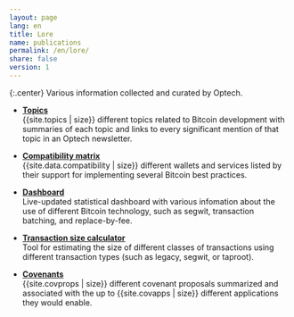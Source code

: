 ```yaml
---
layout: page
lang: en
title: Lore
name: publications
permalink: /en/lore/
share: false
version: 1
---
```

{:.center}
Various information collected and curated by Optech.

- **[Topics][]**<br>
  {{site.topics | size}} different topics related to Bitcoin development
  with summaries of each topic and links to every significant mention of
  that topic in an Optech newsletter.

- **[Compatibility matrix][compat]**<br>
  {{site.data.compatibility | size}} different wallets and services
  listed by their support for implementing several Bitcoin best
  practices.

- **[Dashboard][]**<br>
  Live-updated statistical dashboard with various infomation about the
  use of different Bitcoin technology, such as segwit, transaction
  batching, and replace-by-fee.

- **[Transaction size calculator][]**<br>
  Tool for estimating the size of different classes of transactions
  using different transaction types (such as legacy, segwit, or
  taproot).

- **[Covenants][]**<br>
  {{site.covprops | size}} different covenant proposals summarized and
  associated with the up to {{site.covapps | size}} different
  applications they would enable.

[topics]: /en/topics/
[compat]: /en/compatibility/
[dashboard]: https://dashboard.bitcoinops.org/
[transaction size calculator]: /en/tools/calc-size/
[covenants]: /en/lore/covenants/
